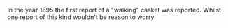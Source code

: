 In the year 1895 the first report of a "walking" casket was reported. Whilst one report of this kind wouldn't be reason to worry 